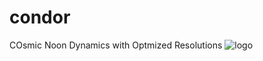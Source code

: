 # condor
COsmic Noon Dynamics with Optmized Resolutions
![logo](https://user-images.githubusercontent.com/14315715/135374618-176d6aa1-3251-4284-aca5-6b8c9d7390bd.jpeg)
